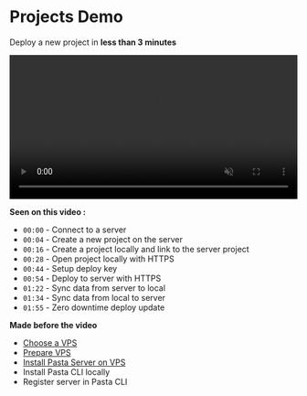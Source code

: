 # Projects Demo

Deploy a new project in **less than 3 minutes**

<div>
	<video src="./pasta-demo.mp4" width="100%" controls muted></video>
</div>


**Seen on this video :**
- `00:00` - Connect to a server
- `00:04` - Create a new project on the server
- `00:16` - Create a project locally and link to the server project
- `00:28` - Open project locally with HTTPS
- `00:44` - Setup deploy key
- `00:54` - Deploy to server with HTTPS
- `01:22` - Sync data from server to local
- `01:34` - Sync data from local to server
- `01:55` - Zero downtime deploy update

**Made before the video**
- [Choose a VPS](00.server/00.install/00.choose-a-vps.md)
- [Prepare VPS](00.server/00.install/02.prepare-vps-ssh.md)
- [Install Pasta Server on VPS](00.server/00.install/03.install-pasta-server.md)
- Install Pasta CLI locally
- Register server in Pasta CLI
